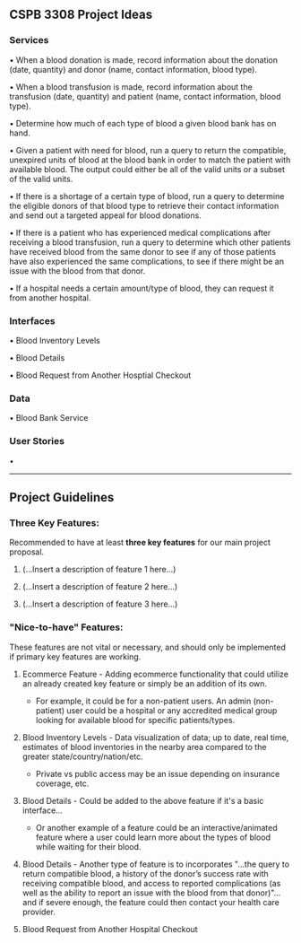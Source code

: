 ## CSPB 3308 Project Ideas

### Services 

•	When a blood donation is made, record information about the donation (date, quantity) and donor (name, contact information, blood type).

•	When a blood transfusion is made, record information about the transfusion (date, quantity) and patient (name, contact information, blood type).

•	Determine how much of each type of blood a given blood bank has on hand.

•	Given a patient with need for blood, run a query to return the compatible, unexpired units of blood at the blood bank in order to match the patient with available blood. The output could either be all of the valid units or a subset of the valid units.

•	If there is a shortage of a certain type of blood, run a query to determine the eligible donors of that blood type to retrieve their contact information and send out a targeted appeal for blood donations.

•	If there is a patient who has experienced medical complications after receiving a blood transfusion, run a query to determine which other patients have received blood from the same donor to see if any of those patients have also experienced the same complications, to see if there might be an issue with the blood from that donor.

•	If a hospital needs a certain amount/type of blood, they can request it from another hospital.

### Interfaces 

•	Blood Inventory Levels

•	Blood Details

•	Blood Request from Another Hosptial Checkout

### Data 

• Blood Bank Service

### User Stories

•



---
## Project Guidelines

### Three Key Features:

Recommended to have at least __three key features__ for our main project proposal.

1. (...Insert a description of feature 1 here...)

2. (...Insert a description of feature 2 here...)

3. (...Insert a description of feature 3 here...)


### "Nice-to-have" Features: 

These features are not vital or necessary, and should only be implemented if primary key features are working. 

1. Ecommerce Feature - Adding ecommerce functionality that could utilize an already created key feature or simply be an addition of its own. 

	- For example, it could be for a non-patient users. An admin (non-patient) user could be a hospital or any accredited medical group looking for available blood for specific patients/types. 

2. Blood Inventory Levels - Data visualization of data; up to date, real time, estimates of blood inventories in the nearby area compared to the greater state/country/nation/etc. 

	- Private vs public access may be an issue depending on insurance coverage, etc. 

3. Blood Details - Could be added to the above feature if it's a basic interface... 

	- Or another example of a feature could be an interactive/animated feature where a user could learn more about the types of blood while waiting for their blood.

4. Blood Details - Another type of feature is to incorporates "...the query to return compatible blood, a history of the donor’s success rate with receiving compatible blood, and access to reported complications (as well as the ability to report an issue with the blood from that donor)"...  and if severe enough, the feature could then contact your health care provider. 

5. Blood Request from Another Hospital Checkout 


